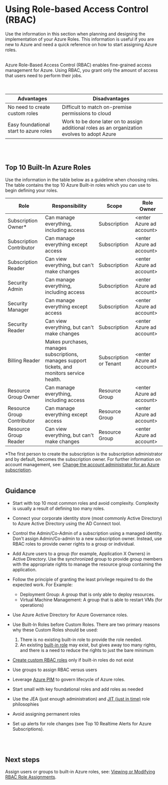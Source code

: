 # Using Role-based Access Control (RBAC) 
Use the information in this section when planning and designing the implementation of your Azure Roles. This information is useful if you are new to Azure and need a quick reference on how to start assigning Azure roles.
<br />
<br />

Azure Role-Based Access Control (RBAC) enables fine-grained access management for Azure. Using RBAC, you grant only the 
amount of access that users need to perform their jobs.  
<br />
<br />

| Advantages | Disadvantages|
| ------------- | -----------|
|No need to create custom roles | Difficult to match on-premise permissions to cloud|
|Easy foundational start to azure roles | Work to be done later on to assign additional roles as an organization evolves to adopt Azure 

<br />
<br />

## Top 10 Built-In Azure Roles 
Use the information in the table below as a guideline when choosing roles. The table contains the top 10 Azure Built-in 
roles which you can use to begin defining your roles. 

   | __Role__ | __Responsibility__ |__Scope__ |__Role Owner__ |
   |------------------------------|----------------------------|----------------------------|----------------------------|
   | Subscription Owner*   | Can manage everything, including access    | Subscription   | \<enter Azure ad account\>   | 
   | Subscription Contributor    | Can manage everything except access  |  Subscription    | \<enter Azure ad account\>   | 
   | Subscription Reader | Can view everything, but can't make changes   |  Subscription  | \<enter Azure ad account\>   | 
   | Security Admin    | Can manage everything, including access  | Subscription  |  \<enter Azure ad account\>   |  
   | Security Manager   | Can manage everything except access  |  Subscription   | \<enter Azure ad account\>   | 
   | Security Reader   | Can view everything, but can't make changes  |  Subscription   | \<enter Azure ad account\>   | 
   | Billing Reader   | Makes purchases, manages subscriptions, manages support tickets, and monitors service health.  |  Subscription or Tenant  | \<enter Azure ad account\> | 
   | Resource Group Owner    | Can manage everything, including access   |  Resource Group   | \<enter Azure ad account\>  | 
   | Resource Group Contributor  | Can manage everything except access |  Resource Group   | \<enter Azure ad account\>   | 
   | Resource Group Reader    | Can view everything, but can't make changes  |  Resource Group  | \<enter Azure ad account\>   | 

\*The first person to create the subscription is the subscription administrator and by default, becomes the subscription owner. For further information on account management, see: [Change the account administrator for an Azure subscription](https://docs.microsoft.com/en-us/azure/billing/billing-add-change-azure-subscription-administrator#limits). 
<br />
<br />

## Guidance
- Start with top 10 most common roles and avoid complexity. Complexity is usually a result of defining too many roles. 

- Connect your corporate identity store (most commonly Active Directory) to Azure Active Directory using the AD Connect tool. 
- Control the Admin/Co-Admin of a subscription using a managed identity. Don't assign Admin/Co-admin to a new subscription 
owner. Instead, use RBAC roles to provide owner rights to a group or individual. 
- Add Azure users to a group (for example, Application X Owners) in Active Directory. Use the synchronized group to provide 
group members with the appropriate rights to manage the resource group containing the application. 
- Follow the principle of granting the least privilege required to do the expected work. For Example:
   - Deployment Group: A group that is only able to deploy resources. 
   - Virtual Machine Management: A group that is able to restart VMs (for operations) 
- Use Azure Active Directory for Azure Governance roles. 
- Use Built-In Roles before Custom Roles. There are two primary reasons why these Custom Roles should be used: 
   1. There is no existing built-in role to provide the role needed. 
   2. An existing [built-in role](https://docs.microsoft.com/en-us/azure/role-based-access-control/built-in-roles) may exist, but gives away too many rights, and there is a need to reduce the rights to just the 
bare minimum 
- [Create custom RBAC roles](https://docs.microsoft.com/en-us/azure/role-based-access-control/custom-roles) only if built-in roles do not exist 
- Use groups to assign RBAC versus users 
- Leverage [Azure PIM](https://docs.microsoft.com/en-us/azure/active-directory/active-directory-privileged-identity-management-how-to-add-role-to-user?toc=%2fazure%2factive-directory%2fprivileged-identity-management%2ftoc.json) to govern lifecycle of Azure roles. 
- Start small with key foundational roles and add roles as needed 
- Use the JEA (just enough administration) and [JIT (just in time)](https://docs.microsoft.com/en-us/azure/security-center/security-center-just-in-time#using-just-in-time-access) role philosophies 
- Avoid assigning permanent roles 
- Set up alerts for role changes (see Top 10 Realtime Alerts for Azure Subscriptions).  
<br />
<br />

## Next steps 
Assign users or groups to built-in Azure roles, see:  [Viewing or Modifying RBAC Role Assignments](https://github.com/alvarovitta/Enrollment-and-Subscription/blob/master/6.1-Viewing-or-Modifying-RBAC-Role-Assignments.md). 

